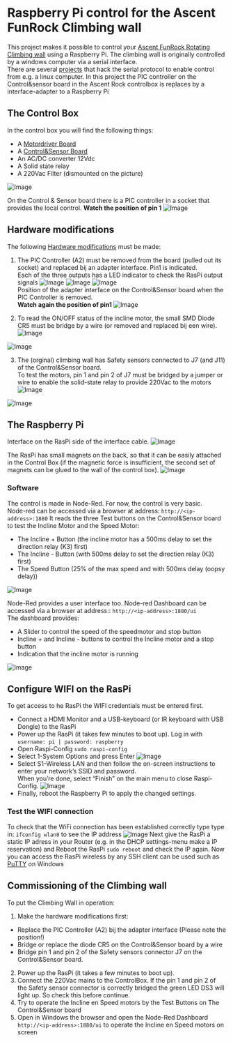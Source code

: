 # Raspberry Pi control for the Ascent FunRock Climbing wall
This project makes it possible to control your [Ascent FunRock Rotating Climbing wall](https://www.youtube.com/watch?v=9913A6JC2e4) using a Raspberry Pi.
The climbing wall is originally controlled by a windows computer via a serial interface.\
There are several [projects](https://github.com/james-schaefer/climbing_wall) that hack the serial protocol to enable control from e.g. a linux computer. 
In this project the PIC controller on the Control&sensor board in the Ascent Rock controlbox is replaces by a interface-adapter to a Raspberry Pi

## The Control Box 
In the control box you will find the following things:
+ A [Motordriver Board](https://github.com/rdalen/RasPi_Control-AscentRock_ClimbingWall/blob/main/docs/Ascent%20Rock%20climbing%20wall%20-%20motordriverBoard.pdf)
+ A [Control&Sensor Board](https://github.com/rdalen/RasPi_Control-AscentRock_ClimbingWall/blob/main/docs/Ascent%20Rock%20climbing%20wall%20-%20control%26sensorBoard.pdf)
+ An AC/DC converter 12Vdc
+ A Solid state relay
+ A 220Vac Filter (dismounted on the picture)
  
![Image](https://github.com/user-attachments/assets/920325ef-27a8-4f6d-b610-b1c8df46e19a)

On the Control & Sensor board there is a PIC controller in a socket that provides the local control.
**Watch the position of pin 1**
![Image](https://github.com/user-attachments/assets/00076dc4-0fa1-4953-9959-155c7547caa8)

## Hardware modifications
The following [Hardware modifications](https://github.com/rdalen/RasPi_Control-AscentRock_ClimbingWall/blob/main/docs/Ascent%20Rock%20climbing%20wall%20-%20control%26sensorBoard%20-%20modification.pdf) must be made:
1. The PIC Controller (A2) must be removed from the board (pulled out its socket) and replaced bij an adapter interface. Pin1 is indicated.\
Each of the three outputs has a LED indicator to check the RasPi output signals
![Image](https://github.com/user-attachments/assets/c846731c-421d-4253-84c1-664b64dce70d)
![Image](https://github.com/user-attachments/assets/e970b072-6869-4e7e-af19-e41e519ca6de)
![Image](https://github.com/user-attachments/assets/e556ef24-e326-4583-9149-f25a6315d7b8)<br/>
Position of the adapter interface on the Control&Sensor board when the PIC Controller is removed.\
**Watch again the position of pin1**
![Image](https://github.com/user-attachments/assets/c3dd3c93-2739-42d3-b39b-0a7e3bd388ef)

2. To read the ON/OFF status of the incline motor, the small SMD Diode CR5 must be bridge by a wire (or removed and replaced bij een wire).
![Image](https://github.com/user-attachments/assets/ff3f1cff-c8b7-4272-9f4c-2c61ecfadbee)

![Image](https://github.com/user-attachments/assets/869d436e-7250-483d-8569-17e05c424b0a)

3. The (orginal) climbing wall has Safety sensors connected to J7 (and J11) of the Control&Sensor board.\
To test the motors, pin 1 and pin 2 of J7 must be bridged by a jumper or wire to enable the solid-state relay to provide 220Vac to the motors
![Image](https://github.com/user-attachments/assets/ae8c4b25-6c92-446a-ac79-8f18d6242598)

![Image](https://github.com/user-attachments/assets/216d6d0c-3149-475c-9b34-b506e2e61128)

## The Raspberry Pi
Interface on the RasPi side of the interface cable.
![Image](https://github.com/user-attachments/assets/f44d5229-a0ef-4c90-9e75-f0dc811b8678)

The RasPi has small magnets on the back, so that it can be easily attached in the Control Box (if the magnetic force is insufficient, the second set of magnets can be glued to the wall of the control box).
![Image](https://github.com/user-attachments/assets/847f3481-7357-4767-9331-9fa5581eb1a5)

### Software
The control is made in Node-Red. For now, the control is very basic.\
Node-red can be accessed via a browser at address: `http://<ip-address>:1880`
It reads the three Test buttons on the Control&Sensor board to test the Incline Motor and the Speed Motor:
  + The Incline + Button (the incline motor has a 500ms delay to set the direction relay (K3) first)
  + The Incline - Button (with 500ms delay to set the direction relay (K3) first)
  + The Speed Button (25% of the max speed and with 500ms delay (oopsy delay))

![Image](https://github.com/user-attachments/assets/7d8e421f-052d-4e50-84a8-b23413c0e593)

Node-Red provides a user interface too. Node-red Dashboard can be accessed via a browser at address:: `http://<ip-address>:1880/ui`\
The dashboard provides:
  -  A Slider to control the speed of the speedmotor and stop button
  -  Incline + and Incline - buttons to control the Incline motor and a stop button
  -  Indication that the incline motor is running

![Image](https://github.com/user-attachments/assets/d813da7f-671f-40a0-8b89-f332a3d1300d)


## Configure WIFI on the RasPi
To get access to he RasPi the WIFI credentials must be entered first.
- Connect a HDMI Monitor and a USB-keyboard (or IR keyboard with USB Dongle) to the RasPi
- Power up the RasPi (it takes few minutes to boot up). Log in with `username: pi | password: raspberry`
- Open Raspi-Config `sudo raspi-config`
- Select 1-System Options and press Enter
![Image](https://github.com/user-attachments/assets/a1c9d716-3f1b-4cd5-bf11-062dbb230d4a)
- Select S1-Wireless LAN and then follow the on-screen instructions to enter your network’s SSID and password.<br/> When you’re done, select “Finish” on the main menu to close Raspi-Config.
![Image](https://github.com/user-attachments/assets/a823daf3-3cf0-4b75-8198-a495e948614d)
- Finally, reboot the Raspberry Pi to apply the changed settings.

### Test the WIFI connection
To check that the WiFi connection has been established correctly type type in: `ifconfig wlan0` to see the IP address
![Image](https://github.com/user-attachments/assets/748777c5-0e88-4cd4-8c2e-074695c4cb0c)
Next give the RasPi a static IP adress in your Router (e.g. in the DHCP settings-menu make a IP reservation) and Reboot the RasPi `sudo reboot` and check the IP again. Now you can access the RasPi wireless by any SSH client can be used such as [PuTTY](https://www.putty.org/) on Windows  

## Commissioning of the Climbing wall
To put the Climbing Wall in operation:
1. Make the hardware modifications first:
  - Replace the PIC Controller (A2) bij the adapter interface (Please note the position!)
  - Bridge or replace the diode CR5 on the Control&Sensor board by a wire
  - Bridge pin 1 and pin 2 of the Safety sensors connector J7 on the Control&Sensor board.
2. Power up the RasPi (it takes a few minutes to boot up).
3. Connect the 220Vac mains to the ControlBox. If the pin 1 and pin 2 of the Safety sensor connector is correctly bridged the green LED DS3 will light up. So check this before continue.
4. Try to operate the Incline en Speed motors by the Test Buttons on The Control&Sensor board
5. Open in Windows the browser and open the Node-Red Dashboard `http://<ip-address>:1880/ui` to operate the Incline en Speed motors on screen
